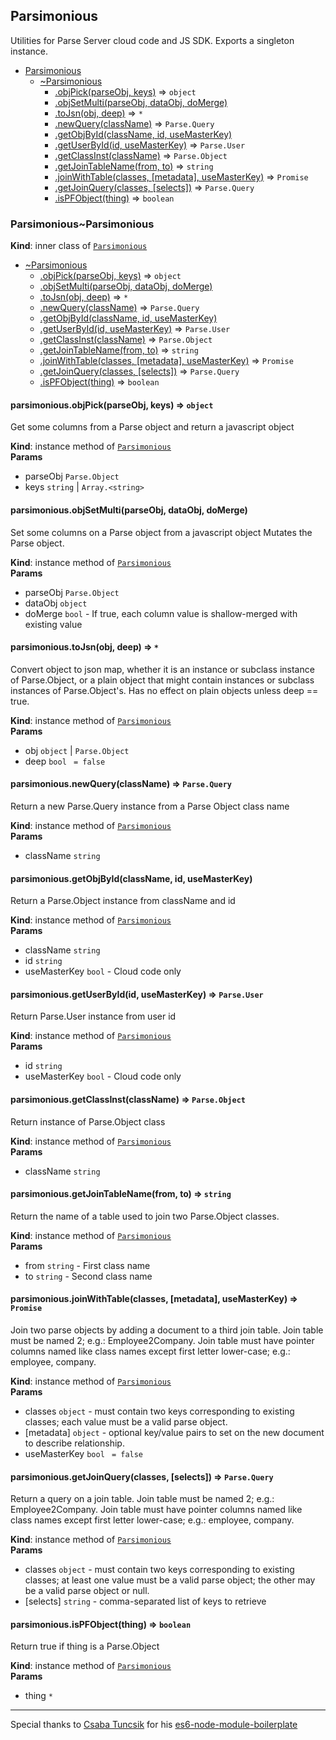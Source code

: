 <a name="module_Parsimonious"></a>

## Parsimonious
Utilities for Parse Server cloud code and JS SDK. Exports a singleton instance.


* [Parsimonious](#module_Parsimonious)
    * [~Parsimonious](#module_Parsimonious..Parsimonious)
        * [.objPick(parseObj, keys)](#module_Parsimonious..Parsimonious+objPick) ⇒ <code>object</code>
        * [.objSetMulti(parseObj, dataObj, doMerge)](#module_Parsimonious..Parsimonious+objSetMulti)
        * [.toJsn(obj, deep)](#module_Parsimonious..Parsimonious+toJsn) ⇒ <code>\*</code>
        * [.newQuery(className)](#module_Parsimonious..Parsimonious+newQuery) ⇒ <code>Parse.Query</code>
        * [.getObjById(className, id, useMasterKey)](#module_Parsimonious..Parsimonious+getObjById)
        * [.getUserById(id, useMasterKey)](#module_Parsimonious..Parsimonious+getUserById) ⇒ <code>Parse.User</code>
        * [.getClassInst(className)](#module_Parsimonious..Parsimonious+getClassInst) ⇒ <code>Parse.Object</code>
        * [.getJoinTableName(from, to)](#module_Parsimonious..Parsimonious+getJoinTableName) ⇒ <code>string</code>
        * [.joinWithTable(classes, [metadata], useMasterKey)](#module_Parsimonious..Parsimonious+joinWithTable) ⇒ <code>Promise</code>
        * [.getJoinQuery(classes, [selects])](#module_Parsimonious..Parsimonious+getJoinQuery) ⇒ <code>Parse.Query</code>
        * [.isPFObject(thing)](#module_Parsimonious..Parsimonious+isPFObject) ⇒ <code>boolean</code>

<a name="module_Parsimonious..Parsimonious"></a>

### Parsimonious~Parsimonious
**Kind**: inner class of [<code>Parsimonious</code>](#module_Parsimonious)  

* [~Parsimonious](#module_Parsimonious..Parsimonious)
    * [.objPick(parseObj, keys)](#module_Parsimonious..Parsimonious+objPick) ⇒ <code>object</code>
    * [.objSetMulti(parseObj, dataObj, doMerge)](#module_Parsimonious..Parsimonious+objSetMulti)
    * [.toJsn(obj, deep)](#module_Parsimonious..Parsimonious+toJsn) ⇒ <code>\*</code>
    * [.newQuery(className)](#module_Parsimonious..Parsimonious+newQuery) ⇒ <code>Parse.Query</code>
    * [.getObjById(className, id, useMasterKey)](#module_Parsimonious..Parsimonious+getObjById)
    * [.getUserById(id, useMasterKey)](#module_Parsimonious..Parsimonious+getUserById) ⇒ <code>Parse.User</code>
    * [.getClassInst(className)](#module_Parsimonious..Parsimonious+getClassInst) ⇒ <code>Parse.Object</code>
    * [.getJoinTableName(from, to)](#module_Parsimonious..Parsimonious+getJoinTableName) ⇒ <code>string</code>
    * [.joinWithTable(classes, [metadata], useMasterKey)](#module_Parsimonious..Parsimonious+joinWithTable) ⇒ <code>Promise</code>
    * [.getJoinQuery(classes, [selects])](#module_Parsimonious..Parsimonious+getJoinQuery) ⇒ <code>Parse.Query</code>
    * [.isPFObject(thing)](#module_Parsimonious..Parsimonious+isPFObject) ⇒ <code>boolean</code>

<a name="module_Parsimonious..Parsimonious+objPick"></a>

#### parsimonious.objPick(parseObj, keys) ⇒ <code>object</code>
Get some columns from a Parse object and return a javascript object

**Kind**: instance method of [<code>Parsimonious</code>](#module_Parsimonious..Parsimonious)  
**Params**

- parseObj <code>Parse.Object</code>
- keys <code>string</code> | <code>Array.&lt;string&gt;</code>

<a name="module_Parsimonious..Parsimonious+objSetMulti"></a>

#### parsimonious.objSetMulti(parseObj, dataObj, doMerge)
Set some columns on a Parse object from a javascript object
Mutates the Parse object.

**Kind**: instance method of [<code>Parsimonious</code>](#module_Parsimonious..Parsimonious)  
**Params**

- parseObj <code>Parse.Object</code>
- dataObj <code>object</code>
- doMerge <code>bool</code> - If true, each column value is shallow-merged with existing value

<a name="module_Parsimonious..Parsimonious+toJsn"></a>

#### parsimonious.toJsn(obj, deep) ⇒ <code>\*</code>
Convert object to json map, whether it is an instance or subclass instance of Parse.Object,
or a plain object that might contain instances or subclass instances of Parse.Object's.
Has no effect on plain objects unless deep == true.

**Kind**: instance method of [<code>Parsimonious</code>](#module_Parsimonious..Parsimonious)  
**Params**

- obj <code>object</code> | <code>Parse.Object</code>
- deep <code>bool</code> <code> = false</code>

<a name="module_Parsimonious..Parsimonious+newQuery"></a>

#### parsimonious.newQuery(className) ⇒ <code>Parse.Query</code>
Return a new Parse.Query instance from a Parse Object class name

**Kind**: instance method of [<code>Parsimonious</code>](#module_Parsimonious..Parsimonious)  
**Params**

- className <code>string</code>

<a name="module_Parsimonious..Parsimonious+getObjById"></a>

#### parsimonious.getObjById(className, id, useMasterKey)
Return a Parse.Object instance from className and id

**Kind**: instance method of [<code>Parsimonious</code>](#module_Parsimonious..Parsimonious)  
**Params**

- className <code>string</code>
- id <code>string</code>
- useMasterKey <code>bool</code> - Cloud code only

<a name="module_Parsimonious..Parsimonious+getUserById"></a>

#### parsimonious.getUserById(id, useMasterKey) ⇒ <code>Parse.User</code>
Return Parse.User instance from user id

**Kind**: instance method of [<code>Parsimonious</code>](#module_Parsimonious..Parsimonious)  
**Params**

- id <code>string</code>
- useMasterKey <code>bool</code> - Cloud code only

<a name="module_Parsimonious..Parsimonious+getClassInst"></a>

#### parsimonious.getClassInst(className) ⇒ <code>Parse.Object</code>
Return instance of Parse.Object class

**Kind**: instance method of [<code>Parsimonious</code>](#module_Parsimonious..Parsimonious)  
**Params**

- className <code>string</code>

<a name="module_Parsimonious..Parsimonious+getJoinTableName"></a>

#### parsimonious.getJoinTableName(from, to) ⇒ <code>string</code>
Return the name of a table used to join two Parse.Object classes.

**Kind**: instance method of [<code>Parsimonious</code>](#module_Parsimonious..Parsimonious)  
**Params**

- from <code>string</code> - First class name
- to <code>string</code> - Second class name

<a name="module_Parsimonious..Parsimonious+joinWithTable"></a>

#### parsimonious.joinWithTable(classes, [metadata], useMasterKey) ⇒ <code>Promise</code>
Join two parse objects by adding a document to a third join table.
Join table must be named <ClassName1>2<ClassName2>; e.g.: Employee2Company.
Join table must have pointer columns named like class names except first letter lower-case; e.g.: employee, company.

**Kind**: instance method of [<code>Parsimonious</code>](#module_Parsimonious..Parsimonious)  
**Params**

- classes <code>object</code> - must contain two keys corresponding to existing classes; each value must be a valid parse object.
- [metadata] <code>object</code> - optional key/value pairs to set on the new document to describe relationship.
- useMasterKey <code>bool</code> <code> = false</code>

<a name="module_Parsimonious..Parsimonious+getJoinQuery"></a>

#### parsimonious.getJoinQuery(classes, [selects]) ⇒ <code>Parse.Query</code>
Return a query on a join table.
Join table must be named <ClassName1>2<ClassName2>; e.g.: Employee2Company.
Join table must have pointer columns named like class names except first letter lower-case; e.g.: employee, company.

**Kind**: instance method of [<code>Parsimonious</code>](#module_Parsimonious..Parsimonious)  
**Params**

- classes <code>object</code> - must contain two keys corresponding to existing classes; at least one value must be a valid parse object; the other may be a valid parse object or null.
- [selects] <code>string</code> - comma-separated list of keys to retrieve

<a name="module_Parsimonious..Parsimonious+isPFObject"></a>

#### parsimonious.isPFObject(thing) ⇒ <code>boolean</code>
Return true if thing is a Parse.Object

**Kind**: instance method of [<code>Parsimonious</code>](#module_Parsimonious..Parsimonious)  
**Params**

- thing <code>\*</code>

 
* * *

Special thanks to [Csaba Tuncsik](https://github.com/cstuncsik) for his [es6-node-module-boilerplate](https://github.com/cstuncsik/es6-node-module-boilerplate)